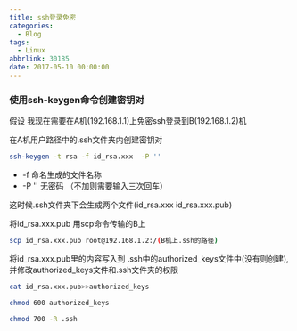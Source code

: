 ```yaml
---
title: ssh登录免密
categories:
  - Blog
tags:
  - Linux
abbrlink: 30185
date: 2017-05-10 00:00:00
---
```


### 使用ssh-keygen命令创建密钥对

假设 我现在需要在A机(192.168.1.1)上免密ssh登录到B(192.168.1.2)机

在A机用户路径中的.ssh文件夹内创建密钥对

``` bash
ssh-keygen -t rsa -f id_rsa.xxx  -P ''
```

* -f 命名生成的文件名称
* -P ''  无密码 （不加则需要输入三次回车）

这时候.ssh文件夹下会生成两个文件(id_rsa.xxx  id_rsa.xxx.pub)

将id_rsa.xxx.pub 用scp命令传输的B上

``` bash
scp id_rsa.xxx.pub root@192.168.1.2:/(B机上.ssh的路径)
```

将id_rsa.xxx.pub里的内容写入到 .ssh中的authorized_keys文件中(没有则创建),并修改authorized_keys文件和.ssh文件夹的权限

``` bash
cat id_rsa.xxx.pub>>authorized_keys

chmod 600 authorized_keys

chmod 700 -R .ssh   
```

